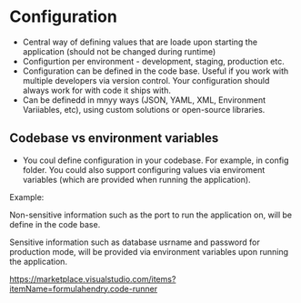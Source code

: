 # Configuration
* Central way of defining values that are loade upon starting the application (should not be changed during runtime)
* Configurtion per environment - development, staging, production etc.
* Configuration can be defined in the code base. Useful if you work with multiple developers via version control. Your configuration should always work for with code it ships with.
* Can be definedd in mnyy ways (JSON, YAML, XML, Environment Variiables, etc), using custom solutions or open-source libraries.

## Codebase vs environment variables
* You coul define configuration in your codebase. For example, in config folder.
 You could also support configuring values via enviroment variables (which are provided when running the application).

 Example:

 Non-sensitive information such as the port to run the application on, will be define in the code base.

 Sensitive information such as database usrname and password for production mode, will be provided via environment variables upon running the application.
 

 https://marketplace.visualstudio.com/items?itemName=formulahendry.code-runner